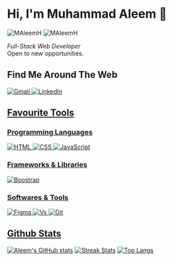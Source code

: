 # Hi, I'm Muhammad Aleem 👋
<div class="d-flex">
  <img src="https://komarev.com/ghpvc/?username=MAleemH&label=Profile%20views&color=0e75b6&style=flat" alt="MAleemH" />
  <img src="https://img.shields.io/github/followers/MAleemH?label=Followers" alt="MAleemH" />
</div>

<i>Full-Stack Web Developer</i>
<br>
Open to new opportunities.

## Find Me Around The Web

<div class="d-flex">
  <a href="mailto:aleemhashmi4321@gmail.com"><img src="https://img.shields.io/badge/gmail-%23EA4335.svg?style=plastic&logo=gmail&logoColor=white" alt="Gmail"/>
  <a href="https://www.linkedin.com/in/muhammad-aleem-hashmi-09658a171/"><img src="https://img.shields.io/badge/linkedin-%230A66C2.svg?style=plastic&logo=linkedin&logoColor=white" alt="LinkedIn"/>
</div>
    
## Favourite Tools

### Programming Languages
    
<div class="d-flex">
  <img alt="HTML" src="https://img.shields.io/badge/HTML5-E34F26?style=for-the-badge&logo=html5&logoColor=white">
  <img alt="CSS" src="https://img.shields.io/badge/CSS3-1572B6?style=for-the-badge&logo=css3&logoColor=white">
  <img alt="JavaScript" src="https://img.shields.io/badge/JavaScript%20-%23F7DF1E.svg?logo=javascript&logoColor=black">
</div>

### Frameworks & Libraries

<div class="d-flex">
  <img alt="Boostrap" src="https://img.shields.io/badge/Bootstrap-563D7C?style=for-the-badge&logo=bootstrap&logoColor=white">
</div>

### Softwares & Tools

<div class="d-flex">
  <img alt="Figma" src="https://img.shields.io/badge/Figma-F24E1E?style=for-the-badge&logo=figma&logoColor=white">
  <img alt="Vs" src="https://img.shields.io/badge/Visual_Studio-5C2D91?style=for-the-badge&logo=visual%20studio&logoColor=white">
  <img alt="Git" src="https://img.shields.io/badge/Git%20-%23F05033.svg?logo=git&logoColor=white">
</div>

## Github Stats

[![Aleem's GitHub stats](https://github-readme-stats.vercel.app/api?username=MAleemH&count_private=true&show_icons=true&theme=tokyonight)](https://github.com/MAleemH/MAleemH)
[![Streak Stats](https://github-readme-streak-stats.herokuapp.com/?user=MAleemH&theme=tokyonight)](https://github.com/MAleemH/MAleemH)
[![Top Langs](https://github-readme-stats.vercel.app/api/top-langs/?username=MAleemH&theme=tokyonight)](https://github.com/MAleemH/MAleemH)
